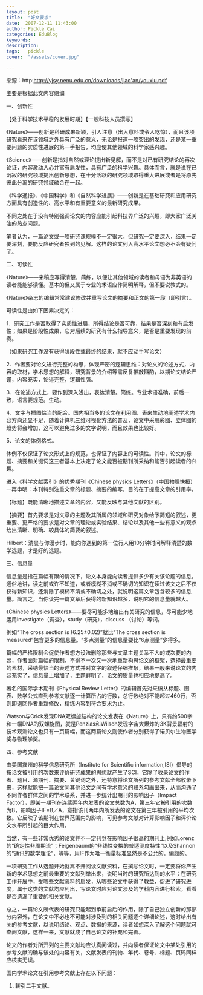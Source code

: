 ```yaml
---
layout: post  
title:  "好文要求"
date:  2007-12-11 11:43:00
author: Pickle Cai  
categories: EduBlog  
keywords: 
description:   
tags:	pickle   
cover:  "/assets/cover.jpg"  

---
```


来源：http:http://yjsy.nenu.edu.cn/downloads/jiao'an/youxiu.pdf



主要是根据此文内容缩编



 



一、创新性



【处于科学技术平稳的发展时期】【一般科技人员撰写】



《Nature》——创新是科研成果新颖，引人注意（出入意料或令人吃惊），而且该项研究看来在该领域之外具有广泛的意义，无论是报道一项突出的发现，还是某一重要问题的实质性进展的第一手报告，均应使其他领域的科学家感兴趣。



《Science》——创新是指对自然或理论提出新见解，而不是对已有研究结论的再次论证，内容激动人心并富有启发性，具有广泛的科学兴趣。具体而言，就是说在已沉寂的研究领域提出创新思想，在十分活跃的研究领域取得重大进展或者是将原先彼此分离的研究领域融合在一起。



《科学通报》、《中国科学》和《自然科学进展》——创新是在基础研究和应用研究方面具有创造性的、高水平和有重要意义的最新研究成果。



不同之处在于没有特别强调论文的内容应能引起科技界广泛的兴趣，即大家广泛关注的热点问题。



笔者认为，一篇沦文或一项研究课规模不一定很大，但研究一定要深入，结果一定要深刻，要能反应研究者独到的见解。这样的论文列入高水平论文想必不会有疑问了。



二、可读性



《Nature》——来稿应写得清楚，简练，以便让其他领域的读者和母语为非英语的读者能能够读懂。基本的但又属于专业的术语应作简明解释，但不要说教式的。





《Nature》杂志的编辑常常建议修改并重写论文的摘要和正文的第一段（即引言）。



可读性是由如下因素决定的：



1．研究工作是否取得了实质性进展，所得结论是否可靠，结果是否深刻和有启发性；如果是阶段性成果，它对后续的研究有什么指导意义，是否是重要发现的前奏。



（如果研究工作没有获得阶段性或最终的结果，就不应动手写论文）



2．作者要对论文进行完整的构思，体现严密的逻辑思维：对论文的论述方式，内容的取材，学术思想的解释，研究背景的介绍等需反复推敲斟酌，以期论文结论严谨，内容充实，论述完整，逻辑性强。



3．在论述方式上，要作到深入浅出，表达清楚。简练。专业术语准确，前后一致，语言要规范。生动。



4．文字与插图恰当的配合。国内相当多的论文在利用图、表来生动地阐述学术内容方向还显不足，随着计算机三维可视化方法的普及，论文中采用彩图、立体图的趋势将会增加，这可以避免过多的文字说明，而且效果也比较好。



5．论文的体例格式。



体例不仅保证了论文形式上的规范，也保证了内容上的可读性。其中，论文的标题、摘要和关键词这三者基本上决定了论文能否被期刊所采纳和能否引起读者的兴趣。





进入《科学文献索引》的优秀期刊《Chinese physics  Letters》（中国物理快报）一再申明：本刊特别注重文章的标题、摘要的编写，目的在于提高文章的引用率。



【标题】既能清晰地描述文章的内容，又能反映与其他文献的区别。



【摘要】首先要求是对文章的主题及其所属的领域和研究对象给予简短的叙述，更重要、更严格的要求是对文章的理论或实验结果、结论以及其他一些有意义的观点给出清晰、明确、较具体的简要的叙述。





Hilbert：清晨与你漫步时，能向你遇到的第一位行人用10分钟时问解释清楚的数学选题，才是好的选题。



三、信息量



信息量是指在篇幅有限的情况下，论文本身能向读者提供多少有关该论题的信息。通俗地讲，读之前或许不知道，或者模糊不消或不确切的知识在读过该文之后不仅获得新知识，还消除了模糊不清或不确切之处，就说明这篇文章包含较多的信息量。简言之，当你读完一篇文章后获得的新知识越多，说明它的信息量就越大。



《Chinese physics  Letters》——要尽可能多地给出有关研究的信息，尽可能少地运用investigate（调查），study（研究），discuss  （讨论）等词。





例如“The  cross section is (6.25±0.02)”就比“The cross section is measured”包含更多的信息量。“多点测量”的信息量要比“6点测量”少得多。



篇幅的严格限制会促使作者想方设法删除那些与文章主题关系不大的或次要的内容，作者面对篇幅的限制，不得不一次又一次地重新构思论文的框架，选择最重要的素材，采纳最恰当的表述方式并对文字的叙述仔细推敲，结果一般来说论文的内容充实了，信息量上增加了，主题鲜明了，论文的质量也相应地提高了。





著名的国际学术期刊《Physical Review Letter》的编辑首先对来稿从标题、图表、数学公式直到参考文献逐一计算所占的行数，总行数绝对不能超过460行，否则即退回作者重新修改，精练内容到符合要求为止。



 



Watson与Crick发现DNA双螺旋结构的论文发表在《Nature》上，只有约500字和一幅DNA的双螺旋图，就是Penzias和Wilsoh发现字宙大爆炸的3K背景辐射的技术观测论文也只有一页篇幅，而这两篇论文则使作者分别获得了诺贝尔生物医学奖与物理学奖。



四、参考文献





由美国宾州的科学信息研究所（Institute for Scientific information,ISI）倡导的按论文被引用的次数来评价研究成果的思想就产生了SCI，它除了收录论文的作者、题目、源期刊、摘要、关键词之外，还特意将论文所列的参考文献全部收录下来，这样就能把一篇论文同其他论文之间有学术意义的联系勾画出来，从而沟通了不同作者群体之间的学术联系，并进一步统计出期刊的影响因子（Impact  Factor），即某一期刊在连续两年内发表的论文总数为A，第三年它被引用的次数为B，影响因子IF=B／A，意指该刊两年内所发表的论文在第三年被引用的平均次数。它反映了该期刊在世界范围内的影响，可见参考文献对计算影响因子和评价论文水平所引起的巨大作用。



 



当然，有一些非常优秀的论文并不一定刊登在影响因子很高的期刊上,例如Lorenz的“确定性非周期流”；Feigenbaum的“非线性变换的普适测度特性”以及Shannon的“通讯的数学理论”，等等，用IF作为唯一衡量标准显然是不公允的，偏颇的。



一项研究工作从选题开始就离不开阅读文献资料，在撰写论文时，一定要将你产生新的学术思想之前最重要的文献列举出来，说明当时的研究所达到的水平；在研究工作开展中，受哪些文献资料的启发，从哪些论文中获得了教益，促进了研究进度，属于这类的文献均应列出，写论文时应对论文涉及的学科内容进行检索，看看是否遗漏了重要的相关文献。



总之，一篇论文所代表的研究只能起到承前启后的作用，除了自己独立创新的那部分内容外，在论文中不必也不可能对涉及到的相关问题逐个详细论述，这时给出有关的参考文献，以说明结论、观点、数据的来源，读者如想深入了解这个问题就可查阅文献，这样一来，文献就成了自己论文的补充和完善。



论文的作者对所开列的主要文献均应认真阅读过，并向读者保证论文中某处引用的参考文献的确与该处的内容有关，文献发表的刊物、年代、卷号、标题、页码同样应核实无误。



国内学术论文在引用参考文献上存在以下问题：

1.  转引二手文献。

		    
